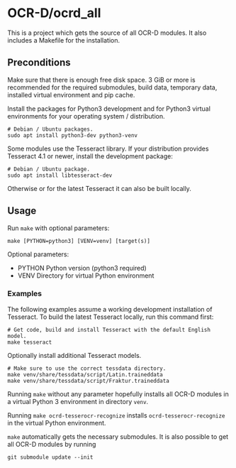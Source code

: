 # OCR-D/ocrd_all

This is a project which gets the source of all OCR-D modules.
It also includes a Makefile for the installation.

## Preconditions

Make sure that there is enough free disk space. 3 GiB or more is recommended for
the required submodules, build data, temporary data, installed virtual environment
and pip cache.

Install the packages for Python3 development and for Python3 virtual environments
for your operating system / distribution.

    # Debian / Ubuntu packages.
    sudo apt install python3-dev python3-venv

Some modules use the Tesseract library. If your distribution provides Tesseract 4.1
or newer, install the development package:

    # Debian / Ubuntu package.
    sudo apt install libtesseract-dev

Otherwise or for the latest Tesseract it can also be built locally.

## Usage

Run `make` with optional parameters:

    make [PYTHON=python3] [VENV=venv] [target(s)]

Optional parameters:

- PYTHON        Python version (python3 required)
- VENV          Directory for virtual Python environment

### Examples

The following examples assume a working development installation of Tesseract.
To build the latest Tesseract locally, run this command first:

    # Get code, build and install Tesseract with the default English model.
    make tesseract

Optionally install additional Tesseract models.

    # Make sure to use the correct tessdata directory.
    make venv/share/tessdata/script/Latin.traineddata
    make venv/share/tessdata/script/Fraktur.traineddata

Running `make` without any parameter hopefully installs all OCR-D modules
in a virtual Python 3 environment in directory `venv`.

Running `make ocrd-tesserocr-recognize` installs `ocrd-tesserocr-recognize`
in the virtual Python environment.

`make` automatically gets the necessary submodules.
It is also possible to get all OCR-D modules by running

    git submodule update --init
